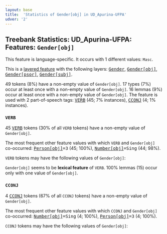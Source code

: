 ```yaml
---
layout: base
title:  'Statistics of Gender[obj] in UD_Apurina-UFPA'
udver: '2'
---
```


## Treebank Statistics: UD_Apurina-UFPA: Features: `Gender[obj]`

This feature is language-specific.
It occurs with 1 different values: `Masc`.

This is a <a href="../../u/overview/feat-layers.html">layered feature</a> with the following layers: <tt><a href="apu_ufpa-feat-Gender.html">Gender</a></tt>, <tt><a href="apu_ufpa-feat-Gender-obj.html">Gender[obj]</a></tt>, <tt><a href="apu_ufpa-feat-Gender-psor.html">Gender[psor]</a></tt>, <tt><a href="apu_ufpa-feat-Gender-subj.html">Gender[subj]</a></tt>.

49 tokens (8%) have a non-empty value of `Gender[obj]`.
17 types (7%) occur at least once with a non-empty value of `Gender[obj]`.
16 lemmas (9%) occur at least once with a non-empty value of `Gender[obj]`.
The feature is used with 2 part-of-speech tags: <tt><a href="apu_ufpa-pos-VERB.html">VERB</a></tt> (45; 7% instances), <tt><a href="apu_ufpa-pos-CCONJ.html">CCONJ</a></tt> (4; 1% instances).

### `VERB`

45 <tt><a href="apu_ufpa-pos-VERB.html">VERB</a></tt> tokens (30% of all `VERB` tokens) have a non-empty value of `Gender[obj]`.

The most frequent other feature values with which `VERB` and `Gender[obj]` co-occurred: <tt><a href="apu_ufpa-feat-Person-obj.html">Person[obj]</a></tt><tt>=3</tt> (45; 100%), <tt><a href="apu_ufpa-feat-Number-obj.html">Number[obj]</a></tt><tt>=Sing</tt> (44; 98%).

`VERB` tokens may have the following values of `Gender[obj]`:


`Gender[obj]` seems to be **lexical feature** of `VERB`. 100% lemmas (15) occur only with one value of `Gender[obj]`.

### `CCONJ`

4 <tt><a href="apu_ufpa-pos-CCONJ.html">CCONJ</a></tt> tokens (67% of all `CCONJ` tokens) have a non-empty value of `Gender[obj]`.

The most frequent other feature values with which `CCONJ` and `Gender[obj]` co-occurred: <tt><a href="apu_ufpa-feat-Number-obj.html">Number[obj]</a></tt><tt>=Sing</tt> (4; 100%), <tt><a href="apu_ufpa-feat-Person-obj.html">Person[obj]</a></tt><tt>=3</tt> (4; 100%).

`CCONJ` tokens may have the following values of `Gender[obj]`:


